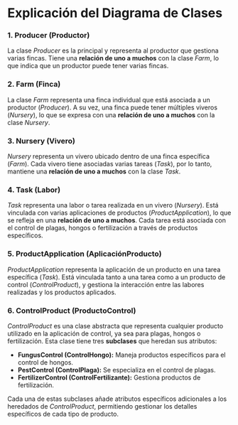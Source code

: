 # Explicación del Diagrama de Clases

### 1. **Producer (Productor)**
   La clase *Producer* es la principal y representa al productor que gestiona varias fincas. Tiene una **relación de uno a muchos** con la clase *Farm*, lo que indica que un productor puede tener varias fincas.

### 2. **Farm (Finca)**
   La clase *Farm* representa una finca individual que está asociada a un productor (*Producer*). A su vez, una finca puede tener múltiples viveros (*Nursery*), lo que se expresa con una **relación de uno a muchos** con la clase *Nursery*.

### 3. **Nursery (Vivero)**
   *Nursery* representa un vivero ubicado dentro de una finca específica (*Farm*). Cada vivero tiene asociadas varias tareas (*Task*), por lo tanto, mantiene una **relación de uno a muchos** con la clase *Task*.

### 4. **Task (Labor)**
   *Task* representa una labor o tarea realizada en un vivero (*Nursery*). Está vinculada con varias aplicaciones de productos (*ProductApplication*), lo que se refleja en una **relación de uno a muchos**. Cada tarea está asociada con el control de plagas, hongos o fertilización a través de productos específicos.

### 5. **ProductApplication (AplicaciónProducto)**
   *ProductApplication* representa la aplicación de un producto en una tarea específica (*Task*). Está vinculada tanto a una tarea como a un producto de control (*ControlProduct*), y gestiona la interacción entre las labores realizadas y los productos aplicados.

### 6. **ControlProduct (ProductoControl)**
   *ControlProduct* es una clase abstracta que representa cualquier producto utilizado en la aplicación de control, ya sea para plagas, hongos o fertilización. Esta clase tiene tres **subclases** que heredan sus atributos:

   - **FungusControl (ControlHongo):** Maneja productos específicos para el control de hongos.
   - **PestControl (ControlPlaga):** Se especializa en el control de plagas.
   - **FertilizerControl (ControlFertilizante):** Gestiona productos de fertilización.

   Cada una de estas subclases añade atributos específicos adicionales a los heredados de *ControlProduct*, permitiendo gestionar los detalles específicos de cada tipo de producto.